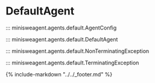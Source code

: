 # DefaultAgent

::: minisweagent.agents.default.AgentConfig

::: minisweagent.agents.default.DefaultAgent

::: minisweagent.agents.default.NonTerminatingException

::: minisweagent.agents.default.TerminatingException

{% include-markdown "../../_footer.md" %}